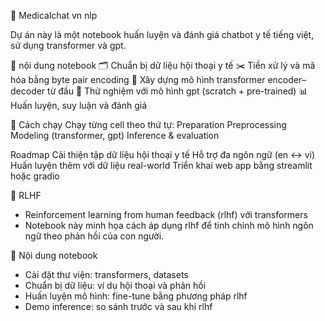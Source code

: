 🏥 Medicalchat vn nlp

Dự án này là một notebook huấn luyện và đánh giá chatbot y tế tiếng việt, sử dụng transformer và gpt.

📘 nội dung notebook
🗂️ Chuẩn bị dữ liệu hội thoại y tế
✂️ Tiền xử lý và mã hóa bằng byte pair encoding
🧱 Xây dựng mô hình transformer encoder–decoder từ đầu
🤖 Thử nghiệm với mô hình gpt (scratch + pre-trained)
📊 Huấn luyện, suy luận và đánh giá

🚀 Cách chạy
Chạy từng cell theo thứ tự:
  Preparation
  Preprocessing
  Modeling (transformer, gpt)
  Inference & evaluation

Roadmap
 Cải thiện tập dữ liệu hội thoại y tế
 Hỗ trợ đa ngôn ngữ (en ↔ vi)
 Huấn luyện thêm với dữ liệu real-world
 Triển khai web app bằng streamlit hoặc gradio

 🎯 RLHF
- Reinforcement learning from human feedback (rlhf) với transformers
- Notebook này minh họa cách áp dụng rlhf để tinh chỉnh mô hình ngôn ngữ theo phản hồi của con người.

📘 Nội dung notebook
- Cài đặt thư viện: transformers, datasets
- Chuẩn bị dữ liệu: ví dụ hội thoại và phản hồi
- Huấn luyện mô hình: fine-tune bằng phương pháp rlhf
- Demo inference: so sánh trước và sau khi rlhf
